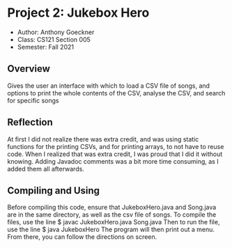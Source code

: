 # Project 2: Jukebox Hero

* Author: Anthony Goeckner
* Class: CS121 Section 005
* Semester: Fall 2021

## Overview

Gives the user an interface with which to load a CSV file of songs, and
options to print the whole contents of the CSV, analyse the CSV, and
search for specific songs

## Reflection

At first I did not realize there was extra credit, and was using static
functions for the printing CSVs, and for printing arrays, to not have to 
reuse code. When I realized that was extra credit, I was proud that I
did it without knowing. Adding Javadoc comments was a bit more time 
consuming, as I added them all afterwards.



## Compiling and Using

Before compiling this code, ensure that JukeboxHero.java and Song.java 
are in the same directory, as well as the csv file of songs. To compile
the files, use the line
$ javac JukeboxHero.java Song.java
Then to run the file, use the line
$ java JukeboxHero
The program will then print out a menu. From there, you can follow the 
directions on screen.